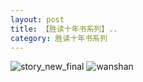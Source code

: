 ```yaml
---
layout: post
title: 【胜读十年书系列】..
category: 胜读十年书系列
---
```

![story_new_final](http://rfbyhtcfm.hd-bkt.clouddn.com/img/story_new_final_0322.png)
![wanshan](http://rfbyhtcfm.hd-bkt.clouddn.com/img/wanshan.png)





  




